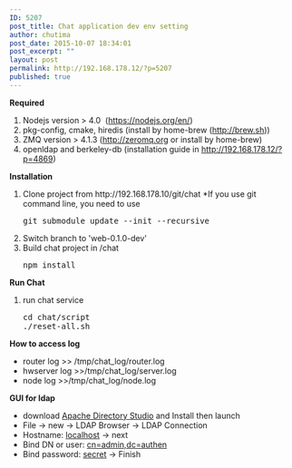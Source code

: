 ```yaml
---
ID: 5207
post_title: Chat application dev env setting
author: chutima
post_date: 2015-10-07 18:34:01
post_excerpt: ""
layout: post
permalink: http://192.168.178.12/?p=5207
published: true
---
```

<strong>Required</strong>
<ol>
	<li>Nodejs version &gt; 4.0  (<a href="https://nodejs.org/en/">https://nodejs.org/en/</a>)</li>
	<li>pkg-config, cmake, hiredis (install by home-brew (<a href="http://brew.sh">http://brew.sh</a>))</li>
	<li>ZMQ version &gt; 4.1.3 (<a href="http://zeromq.org">http://zeromq.org</a> or install by home-brew)</li>
	<li>openldap and berkeley-db (installation guide in <a href="http://192.168.178.12/?p=4869">http://192.168.178.12/?p=4869</a>)</li>
</ol>
<strong>Installation</strong>
<ol>
	<li>Clone project from http://192.168.178.10/git/chat
*If you use git command line, you need to use
<pre>git submodule update --init --recursive</pre>
</li>
	<li>Switch branch to 'web-0.1.0-dev'</li>
	<li>Build chat project in /chat
<pre>npm install</pre>
</li>
</ol>
<strong>Run Chat</strong>
<ol>
	<li>run chat service
<pre>cd chat/script
./reset-all.sh</pre>
</li>
</ol>
<strong>How to access log</strong>
<ul>
	<li>router log &gt;&gt; /tmp/chat_log/router.log</li>
	<li>hwserver log &gt;&gt;/tmp/chat_log/server.log</li>
	<li>node log &gt;&gt;/tmp/chat_log/node.log</li>
</ul>
<strong>GUI for ldap</strong>
<ul>
	<li>download <a href="https://directory.apache.org/apacheds/download/download-macosx.html">Apache Directory Studio</a> and Install then launch</li>
	<li>File -&gt; new -&gt; LDAP Browser -&gt; LDAP Connection</li>
	<li>Hostname: <span style="text-decoration: underline;">localhost</span> -&gt; next</li>
	<li>Bind DN or user: <span style="text-decoration: underline;">cn=admin,dc=authen</span></li>
	<li>Bind password: <span style="text-decoration: underline;">secret</span> -&gt; Finish</li>
</ul>